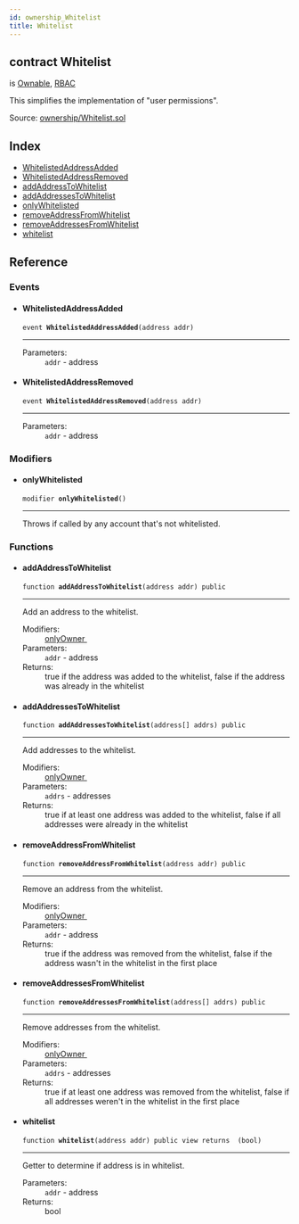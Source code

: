```yaml
---
id: ownership_Whitelist
title: Whitelist
---
```


<div class="contract-doc"><div class="contract"><h2 class="contract-header"><span class="contract-kind">contract</span> Whitelist</h2><p class="base-contracts"><span>is</span> <a href="ownership_Ownable.html">Ownable</a><span>, </span><a href="ownership_rbac_RBAC.html">RBAC</a></p><p class="description">This simplifies the implementation of &quot;user permissions&quot;.</p><div class="source">Source: <a href="https://github.com/OpenZeppelin/zeppelin-solidity/blob/v1.10.0/contracts/ownership/Whitelist.sol" target="_blank">ownership/Whitelist.sol</a></div></div><div class="index"><h2>Index</h2><ul><li><a href="ownership_Whitelist.html#WhitelistedAddressAdded">WhitelistedAddressAdded</a></li><li><a href="ownership_Whitelist.html#WhitelistedAddressRemoved">WhitelistedAddressRemoved</a></li><li><a href="ownership_Whitelist.html#addAddressToWhitelist">addAddressToWhitelist</a></li><li><a href="ownership_Whitelist.html#addAddressesToWhitelist">addAddressesToWhitelist</a></li><li><a href="ownership_Whitelist.html#onlyWhitelisted">onlyWhitelisted</a></li><li><a href="ownership_Whitelist.html#removeAddressFromWhitelist">removeAddressFromWhitelist</a></li><li><a href="ownership_Whitelist.html#removeAddressesFromWhitelist">removeAddressesFromWhitelist</a></li><li><a href="ownership_Whitelist.html#whitelist">whitelist</a></li></ul></div><div class="reference"><h2>Reference</h2><div class="events"><h3>Events</h3><ul><li><div class="item event"><span id="WhitelistedAddressAdded" class="anchor-marker"></span><h4 class="name">WhitelistedAddressAdded</h4><div class="body"><code class="signature">event <strong>WhitelistedAddressAdded</strong><span>(address addr) </span></code><hr/><dl><dt><span class="label-parameters">Parameters:</span></dt><dd><div><code>addr</code> - address</div></dd></dl></div></div></li><li><div class="item event"><span id="WhitelistedAddressRemoved" class="anchor-marker"></span><h4 class="name">WhitelistedAddressRemoved</h4><div class="body"><code class="signature">event <strong>WhitelistedAddressRemoved</strong><span>(address addr) </span></code><hr/><dl><dt><span class="label-parameters">Parameters:</span></dt><dd><div><code>addr</code> - address</div></dd></dl></div></div></li></ul></div><div class="modifiers"><h3>Modifiers</h3><ul><li><div class="item modifier"><span id="onlyWhitelisted" class="anchor-marker"></span><h4 class="name">onlyWhitelisted</h4><div class="body"><code class="signature">modifier <strong>onlyWhitelisted</strong><span>() </span></code><hr/><div class="description"><p>Throws if called by any account that&#x27;s not whitelisted.</p></div></div></div></li></ul></div><div class="functions"><h3>Functions</h3><ul><li><div class="item function"><span id="addAddressToWhitelist" class="anchor-marker"></span><h4 class="name">addAddressToWhitelist</h4><div class="body"><code class="signature">function <strong>addAddressToWhitelist</strong><span>(address addr) </span><span>public </span></code><hr/><div class="description"><p>Add an address to the whitelist.</p></div><dl><dt><span class="label-modifiers">Modifiers:</span></dt><dd><a href="ownership_Ownable.html#onlyOwner">onlyOwner </a></dd><dt><span class="label-parameters">Parameters:</span></dt><dd><div><code>addr</code> - address</div></dd><dt><span class="label-return">Returns:</span></dt><dd>true if the address was added to the whitelist, false if the address was already in the whitelist</dd></dl></div></div></li><li><div class="item function"><span id="addAddressesToWhitelist" class="anchor-marker"></span><h4 class="name">addAddressesToWhitelist</h4><div class="body"><code class="signature">function <strong>addAddressesToWhitelist</strong><span>(address[] addrs) </span><span>public </span></code><hr/><div class="description"><p>Add addresses to the whitelist.</p></div><dl><dt><span class="label-modifiers">Modifiers:</span></dt><dd><a href="ownership_Ownable.html#onlyOwner">onlyOwner </a></dd><dt><span class="label-parameters">Parameters:</span></dt><dd><div><code>addrs</code> - addresses</div></dd><dt><span class="label-return">Returns:</span></dt><dd>true if at least one address was added to the whitelist, false if all addresses were already in the whitelist</dd></dl></div></div></li><li><div class="item function"><span id="removeAddressFromWhitelist" class="anchor-marker"></span><h4 class="name">removeAddressFromWhitelist</h4><div class="body"><code class="signature">function <strong>removeAddressFromWhitelist</strong><span>(address addr) </span><span>public </span></code><hr/><div class="description"><p>Remove an address from the whitelist.</p></div><dl><dt><span class="label-modifiers">Modifiers:</span></dt><dd><a href="ownership_Ownable.html#onlyOwner">onlyOwner </a></dd><dt><span class="label-parameters">Parameters:</span></dt><dd><div><code>addr</code> - address</div></dd><dt><span class="label-return">Returns:</span></dt><dd>true if the address was removed from the whitelist, false if the address wasn&#x27;t in the whitelist in the first place</dd></dl></div></div></li><li><div class="item function"><span id="removeAddressesFromWhitelist" class="anchor-marker"></span><h4 class="name">removeAddressesFromWhitelist</h4><div class="body"><code class="signature">function <strong>removeAddressesFromWhitelist</strong><span>(address[] addrs) </span><span>public </span></code><hr/><div class="description"><p>Remove addresses from the whitelist.</p></div><dl><dt><span class="label-modifiers">Modifiers:</span></dt><dd><a href="ownership_Ownable.html#onlyOwner">onlyOwner </a></dd><dt><span class="label-parameters">Parameters:</span></dt><dd><div><code>addrs</code> - addresses</div></dd><dt><span class="label-return">Returns:</span></dt><dd>true if at least one address was removed from the whitelist, false if all addresses weren&#x27;t in the whitelist in the first place</dd></dl></div></div></li><li><div class="item function"><span id="whitelist" class="anchor-marker"></span><h4 class="name">whitelist</h4><div class="body"><code class="signature">function <strong>whitelist</strong><span>(address addr) </span><span>public </span><span>view </span><span>returns  (bool) </span></code><hr/><div class="description"><p>Getter to determine if address is in whitelist.</p></div><dl><dt><span class="label-parameters">Parameters:</span></dt><dd><div><code>addr</code> - address</div></dd><dt><span class="label-return">Returns:</span></dt><dd>bool</dd></dl></div></div></li></ul></div></div></div>
